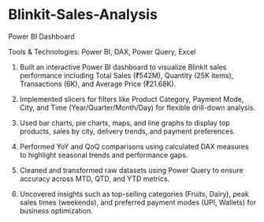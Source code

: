 # Blinkit-Sales-Analysis
  Power BI Dashboard
  
  Tools & Technologies: Power BI, DAX, Power Query, Excel

1. Built an interactive Power BI dashboard to visualize Blinkit sales performance including Total Sales (₹542M), Quantity (25K items), Transactions (6K), and Average Price (₹21.68K).

2. Implemented slicers for filters like Product Category, Payment Mode, City, and Time (Year/Quarter/Month/Day) for flexible drill-down analysis.

3. Used bar charts, pie charts, maps, and line graphs to display top products, sales by city, delivery trends, and payment preferences.

4. Performed YoY and QoQ comparisons using calculated DAX measures to highlight seasonal trends and performance gaps.

5. Cleaned and transformed raw datasets using Power Query to ensure accuracy across MTD, QTD, and YTD metrics.

6. Uncovered insights such as top-selling categories (Fruits, Dairy), peak sales times (weekends), and preferred payment modes (UPI, Wallets) for business optimization.

